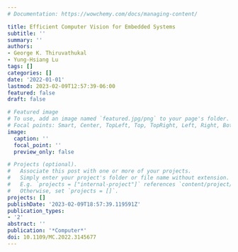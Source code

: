 ```yaml
---
# Documentation: https://wowchemy.com/docs/managing-content/

title: Efficient Computer Vision for Embedded Systems
subtitle: ''
summary: ''
authors:
- George K. Thiruvathukal
- Yung-Hsiang Lu
tags: []
categories: []
date: '2022-01-01'
lastmod: 2023-02-09T12:57:39-06:00
featured: false
draft: false

# Featured image
# To use, add an image named `featured.jpg/png` to your page's folder.
# Focal points: Smart, Center, TopLeft, Top, TopRight, Left, Right, BottomLeft, Bottom, BottomRight.
image:
  caption: ''
  focal_point: ''
  preview_only: false

# Projects (optional).
#   Associate this post with one or more of your projects.
#   Simply enter your project's folder or file name without extension.
#   E.g. `projects = ["internal-project"]` references `content/project/deep-learning/index.md`.
#   Otherwise, set `projects = []`.
projects: []
publishDate: '2023-02-09T18:57:39.119591Z'
publication_types:
- '2'
abstract: ''
publication: '*Computer*'
doi: 10.1109/MC.2022.3145677
---
```

